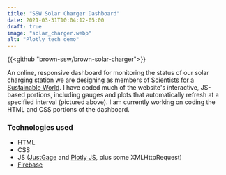 ```yaml
---
title: "SSW Solar Charger Dashboard"
date: 2021-03-31T10:04:12-05:00
draft: true
image: "solar_charger.webp"
alt: "Plotly tech demo"
---
```


{{<github "brown-ssw/brown-solar-charger">}}

An online, responsive dashboard for monitoring the status of our solar charging station we are designing as members of [Scientists for a Sustainable World](https://www.facebook.com/BrownS4SW/). I have coded much of the website's interactive, JS-based portions, including gauges and plots that automatically refresh at a specified interval (pictured above). I am currently working on coding the HTML and CSS portions of the dashboard.

### Technologies used

- HTML
- CSS
- JS ([JustGage](https://github.com/toorshia/justgage) and [Plotly JS](https://plotly.com/javascript/), plus some XMLHttpRequest)
- [Firebase](https://firebase.google.com/)